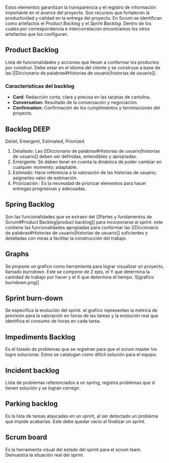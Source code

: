 Estos elementos garantizan la transparencia y el registro de información importante en el avance del proyecto. Son recursos que fortalecen la productividad y calidad en la entrega del proyecto.
En Scrum se identifican como artefactos el _Product Backlog_ y el _Sprint Backlog_. Dentro de los cuales por correspondencia e intercorrelación encontramos los otros artefactos que los configuran.

## Product Backlog
Lista de funcionalidades y acciones que llevan a conformar los productos por construir. Debe estar en el idioma del cliente y se construye a base de las [[Diccionario de palabras#Historias de usuario|historias de usuario]].

### Características del backlog
- **Card:** Redacción corta, clara y precisa en las tarjetas de cartulina.
- **Conversation:** Resultado de la conversación y negociación.
- **Confirmation:** Confirmación de los cumplimientos y terminaciones del proyecto.

## Backlog DEEP
Detail, Emergent, Estimated, Priorized

1. Detallado: Las [[Diccionario de palabras#Historias de usuario|historias de usuario]] deben ser definidas, entendibles y apropiadas.
2. Emergente: Se deben tener en cuenta la dinámica de poder cambiar en cualquier momento; adaptable.
3. Estimado: Hace referencia a la valoración de las historias de usuario; asignarles valor de estimación. 
4. Priorización : Es la necesidad de priorizar elementos para hacer entregas progresivas y adecuadas.

## Spring Backlog
Son las funcionalidades que se extraen del [[Partes y fundamentos de Scrum#Product Backlog|product backlog]] para incorporarse al sprint. este contiene las funcionalidades apropiadas para conformar las [[Diccionario de palabras#Historias de usuario|historias de usuario]] suficientes y detalladas con miras a facilitar la construcción del trabajo. 

## Graphs
Se propone un grafico como herramienta para lograr visualizar un proyecto, llamado _burndown_. Este se compone de 2 ejes, el Y que determina la cantidad de trabajo por hacer y el X que determina el tiempo.
![[grafico burndown.png]]
## Sprint burn-down
Se especifica la evolución del sprint. el grafico representan la métrica de previsión para la valoración en horas de las tareas y la evolución real que identifica el consumo de horas en cada tarea. 
## Impediments Backlog
Es el listado de problemas que se registran para que el scrum master los logre solucionar. Estos se catalogan como difícil solución para el equipo.

## Incident backlog
Lista de problemas referenciados a un spring, registra problemas que sí tienen solución y se logran corregir.

## Parking backlog
Es la lista de tareas atascadas en un sprint, al ser detectado un problema que impide acabarlas. Este debe quedar vacío al finalizar un sprint.

## Scrum board
Es la herramienta visual del estado del sprint para el scrum team. Demuestra la situación real del sprint. 